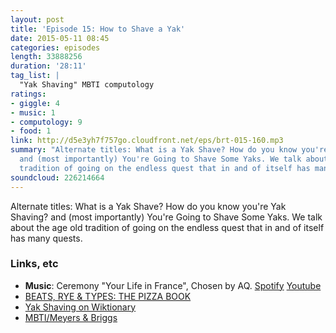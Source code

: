 ```yaml
---
layout: post
title: 'Episode 15: How to Shave a Yak'
date: 2015-05-11 08:45
categories: episodes
length: 33888256
duration: '28:11'
tag_list: |
  "Yak Shaving" MBTI computology
ratings:
- giggle: 4
- music: 1
- computology: 9
- food: 1
link: http://d5e3yh7f757go.cloudfront.net/eps/brt-015-160.mp3
summary: "Alternate titles: What is a Yak Shave? How do you know you're Yak Shaving?
  and (most importantly) You're Going to Shave Some Yaks. We talk about the age old
  tradition of going on the endless quest that in and of itself has many quests.  \n"
soundcloud: 226214664
---
```

Alternate titles: What is a Yak Shave? How do you know you're Yak Shaving? and (most importantly) You're Going to Shave Some Yaks. We talk about the age old tradition of going on the endless quest that in and of itself has many quests.

<!-- more -->

### Links, etc

* <strong>Music</strong>: Ceremony "Your Life in France", Chosen by AQ. [Spotify](https://open.spotify.com/track/3ONgtFTNOGKbZsIHWwI7Ba) [Youtube](https://www.youtube.com/watch?v=80rvSq3oDqg)
* [BEATS, RYE & TYPES: THE PIZZA BOOK](http://beatsryetypes.com/pizza)
* [Yak Shaving on Wiktionary](http://en.wiktionary.org/wiki/yak_shaving)
* [MBTI/Meyers & Briggs](http://www.myersbriggs.org/my-mbti-personality-type/mbti-basics/home.htm?bhcp=1)

